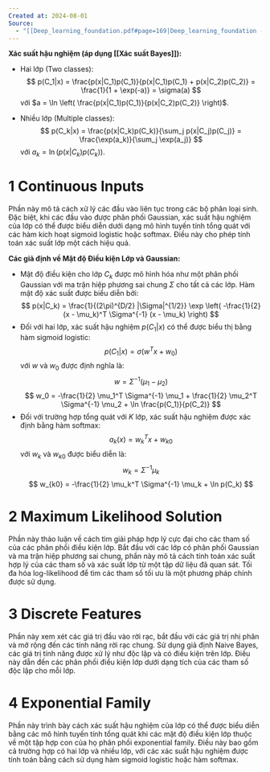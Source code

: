 ```yaml
---
Created at: 2024-08-01
Source:
  - "[[Deep_learning_foundation.pdf#page=169|Deep_learning_foundation - 5.3]]"
---
```

**Xác suất hậu nghiệm (áp dụng [[Xác suất Bayes]]):**
- Hai lớp (Two classes): 
  $$
  p(C_1|x) = \frac{p(x|C_1)p(C_1)}{p(x|C_1)p(C_1) + p(x|C_2)p(C_2)} = \frac{1}{1 + \exp(-a)} = \sigma(a)
  $$
	  với $a = \ln \left( \frac{p(x|C_1)p(C_1)}{p(x|C_2)p(C_2)} \right)$.

-  Nhiều lớp (Multiple classes):
$$
  p(C_k|x) = \frac{p(x|C_k)p(C_k)}{\sum_j p(x|C_j)p(C_j)} = \frac{\exp(a_k)}{\sum_j \exp(a_j)}
  $$
		  với $a_k = \ln (p(x|C_k)p(C_k))$.


# 1 Continuous Inputs
Phần này mô tả cách xử lý các đầu vào liên tục trong các bộ phân loại sinh. Đặc biệt, khi các đầu vào được phân phối Gaussian, xác suất hậu nghiệm của lớp có thể được biểu diễn dưới dạng mô hình tuyến tính tổng quát với các hàm kích hoạt sigmoid logistic hoặc softmax. Điều này cho phép tính toán xác suất lớp một cách hiệu quả.

**Các giả định về Mật độ Điều kiện Lớp và Gaussian:**
- Mật độ điều kiện cho lớp $C_k$ được mô hình hóa như một phân phối Gaussian với ma trận hiệp phương sai chung $\Sigma$ cho tất cả các lớp. Hàm mật độ xác suất được biểu diễn bởi:
  $$
  p(x|C_k) = \frac{1}{(2\pi)^{D/2} |\Sigma|^{1/2}} \exp \left( -\frac{1}{2} (x - \mu_k)^T \Sigma^{-1} (x - \mu_k) \right)
  $$
- Đối với hai lớp, xác suất hậu nghiệm $p(C_1|x)$ có thể được biểu thị bằng hàm sigmoid logistic: $$
  p(C_1|x) = \sigma(w^T x + w_0)
  $$
  với $w$ và $w_0$ được định nghĩa là:  $$
  w = \Sigma^{-1} (\mu_1 - \mu_2)
  $$$$
  w_0 = -\frac{1}{2} \mu_1^T \Sigma^{-1} \mu_1 + \frac{1}{2} \mu_2^T \Sigma^{-1} \mu_2 + \ln \frac{p(C_1)}{p(C_2)}
  $$
- Đối với trường hợp tổng quát với $K$ lớp, xác suất hậu nghiệm được xác định bằng hàm softmax: $$
  a_k(x) = w_k^T x + w_{k0}
  $$
  với $w_k$ và $w_{k0}$ được biểu diễn là: $$
  w_k = \Sigma^{-1} \mu_k
  $$$$
  w_{k0} = -\frac{1}{2} \mu_k^T \Sigma^{-1} \mu_k + \ln p(C_k)
  $$
# 2 Maximum Likelihood Solution
Phần này thảo luận về cách tìm giải pháp hợp lý cực đại cho các tham số của các phân phối điều kiện lớp. Bắt đầu với các lớp có phân phối Gaussian và ma trận hiệp phương sai chung, phần này mô tả cách tính toán xác suất hợp lý của các tham số và xác suất lớp từ một tập dữ liệu đã quan sát. Tối đa hóa log-likelihood để tìm các tham số tối ưu là một phương pháp chính được sử dụng.

# 3 Discrete Features
Phần này xem xét các giá trị đầu vào rời rạc, bắt đầu với các giá trị nhị phân và mở rộng đến các tính năng rời rạc chung. Sử dụng giả định Naive Bayes, các giá trị tính năng được xử lý như độc lập và có điều kiện trên lớp. Điều này dẫn đến các phân phối điều kiện lớp dưới dạng tích của các tham số độc lập cho mỗi lớp.

# 4 Exponential Family
Phần này trình bày cách xác suất hậu nghiệm của lớp có thể được biểu diễn bằng các mô hình tuyến tính tổng quát khi các mật độ điều kiện lớp thuộc về một tập hợp con của họ phân phối exponential family. Điều này bao gồm cả trường hợp có hai lớp và nhiều lớp, với các xác suất hậu nghiệm được tính toán bằng cách sử dụng hàm sigmoid logistic hoặc hàm softmax.